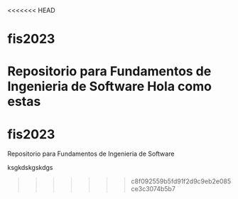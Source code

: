 <<<<<<< HEAD
# fis2023
Repositorio para Fundamentos de Ingenieria de Software
Hola como estas
=======
# fis2023
Repositorio para Fundamentos de Ingenieria de Software

ksgkdskgskdgs
>>>>>>> c8f092559b5fd91f2d9c9eb2e085ce3c3074b5b7
